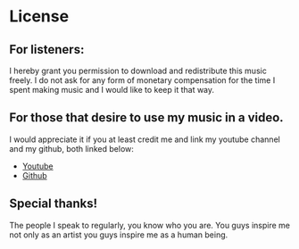 
# License

## For listeners:
I hereby grant you permission to download and redistribute this music freely. I do not ask for any form of monetary compensation for the time I spent making music and I would like to keep it that way.

## For those that desire to use my music in a video.
I would appreciate it if you at least credit me and link my youtube channel and my github, both linked below:
* [Youtube](https://www.youtube.com/channel/UCpCG71yS4QAINBuVeanN4Ag)
* [Github](https://github.com/JefVP)


## Special thanks!

The people I speak to regularly, you know who you are. You guys inspire me not only as an artist you guys inspire me as a human being.
